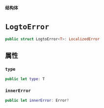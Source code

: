 **结构体**

# `LogtoError`

```swift
public struct LogtoError<T>: LocalizedError
```

## 属性
### `type`

```swift
public let type: T
```

### `innerError`

```swift
public let innerError: Error?
```
